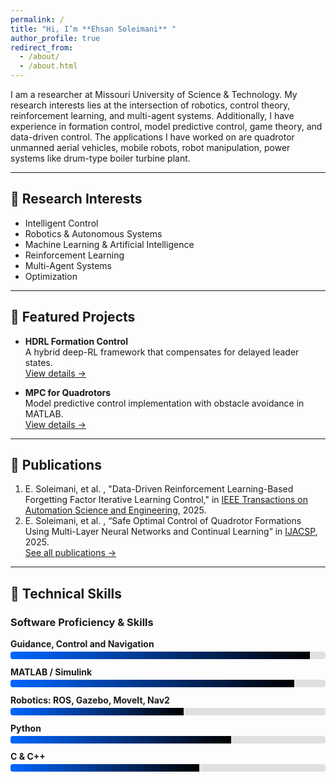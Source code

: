 ```yaml
---
permalink: /
title: "Hi, I’m **Ehsan Soleimani** "
author_profile: true
redirect_from: 
  - /about/
  - /about.html
---
```

<style>
/* container around each skill */
.skill {
  margin: 0.75rem 0;
}
/* label/skill name */
.skill-name {
  font-weight: bold;
  display: block;
  margin-bottom: 0.25rem;
}
/* the grey “track” */
.skill-bar-container {
  background-color: #e0e0e0;
  border-radius: 0.25rem;
  overflow: hidden;
}
/* the coloured “fill” (gradient from blue→black) */
.skill-bar {
  height: 0.75rem;
  background: linear-gradient(to right, #0066ff, #000000);
  width: 0%; /* we’ll override this inline per bar */
  transition: width 0.6s ease;
}
</style>


I am a researcher at Missouri University of Science & Technology. My research interests lies at the intersection of robotics, control theory, reinforcement learning, and multi-agent systems. 
Additionally, I have experience in formation control, model predictive control, game theory, and data-driven control. The applications I have worked on are quadrotor unmanned aerial vehicles, mobile robots, robot manipulation, power systems like drum-type boiler turbine plant.

---

## 🔭 Research Interests
 
- Intelligent Control
- Robotics & Autonomous Systems
- Machine Learning & Artificial Intelligence
- Reinforcement Learning  
- Multi-Agent Systems 
- Optimization
  
---

## 🚀 Featured Projects

- **HDRL Formation Control**  
  A hybrid deep-RL framework that compensates for delayed leader states.  
  [View details →](/portfolio/uav-formation)

- **MPC for Quadrotors**  
  Model predictive control implementation with obstacle avoidance in MATLAB.  
  [View details →](/portfolio/mpc-quadrotor)

---

## 📄 Publications

1. E. Soleimani, et al. , "Data-Driven Reinforcement Learning-Based Forgetting Factor Iterative Learning Control," in [IEEE Transactions on Automation Science and Engineering](https://ieeexplore.ieee.org/abstract/document/10879362), 2025.
2. E. Soleimani, et al. , “Safe Optimal Control of Quadrotor Formations Using Multi-Layer Neural Networks and Continual Learning” in [IJACSP](https://onlinelibrary.wiley.com/doi/10.1002/acs.4020?af=R), 2025.  
[See all publications →](/publications)

---

## 🔧 Technical Skills

### Software Proficiency & Skills

<div class="skill">
  <span class="skill-name">Guidance, Control and Navigation</span>
  <div class="skill-bar-container">
    <div class="skill-bar" style="width: 95%"></div>
  </div>
</div>

<div class="skill">
  <span class="skill-name">MATLAB / Simulink</span>
  <div class="skill-bar-container">
    <div class="skill-bar" style="width: 90%"></div>
  </div>
</div>

<div class="skill">
  <span class="skill-name">Robotics: ROS, Gazebo, MoveIt, Nav2</span>
  <div class="skill-bar-container">
    <div class="skill-bar" style="width: 55%"></div>
  </div>
</div>

<div class="skill">
  <span class="skill-name">Python</span>
  <div class="skill-bar-container">
    <div class="skill-bar" style="width: 70%"></div>
  </div>
</div>

<div class="skill">
  <span class="skill-name">C & C++</span>
  <div class="skill-bar-container">
    <div class="skill-bar" style="width: 60%"></div>
  </div>
</div>




